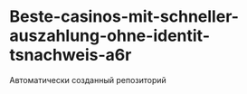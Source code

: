# Beste-casinos-mit-schneller-auszahlung-ohne-identit-tsnachweis-a6r
Автоматически созданный репозиторий
